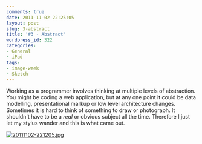 ```yaml
---
comments: true
date: 2011-11-02 22:25:05
layout: post
slug: 3-abstract
title: '#3 - Abstract'
wordpress_id: 322
categories:
- General
- iPad
tags:
- image-week
- Sketch
---
```


Working as a programmer involves thinking at multiple levels of abstraction. You might be coding a web application, but at any one point it could be data modelling, presentational markup or low level architecture changes. Sometimes it is hard to think of something to draw or photograph. It shouldn't have to be a _real_ or obvious subject all the time. Therefore I just let my stylus wander and this is what came out.

<!-- more -->

[![20111102-221205.jpg](http://jens.raaby.co.uk/wp-content/uploads/2011/11/20111102-221205.jpg)](http://jens.raaby.co.uk/wp-content/uploads/2011/11/20111102-221205.jpg)
